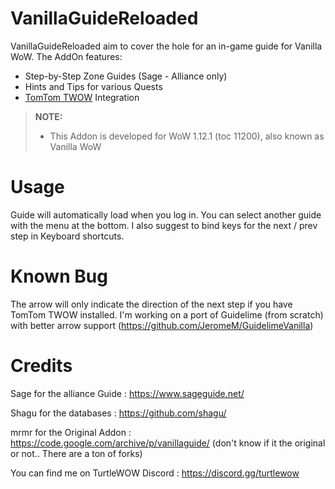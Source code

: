 VanillaGuideReloaded
====================
VanillaGuideReloaded aim to cover the hole for an in-game guide for Vanilla WoW. The AddOn features:

* Step-by-Step Zone Guides (Sage - Alliance only)
* Hints and Tips for various Quests
* [TomTom TWOW](https://github.com/laytya/TomTom-TWOW) Integration

> **NOTE:**
>
> - This Addon is developed for WoW 1.12.1 (toc 11200), also known as Vanilla WoW 
>

Usage
=====
Guide will automatically load when you log in.
You can select another guide with the menu at the bottom.
I also suggest to bind keys for the next / prev step in Keyboard shortcuts.

Known Bug
=========
The arrow will only indicate the direction of the next step if you have TomTom TWOW installed.
I'm working on a port of Guidelime (from scratch) with better arrow support (https://github.com/JeromeM/GuidelimeVanilla)

Credits
=======
Sage for the alliance Guide : https://www.sageguide.net/

Shagu for the databases : https://github.com/shagu/

mrmr for the Original Addon : https://code.google.com/archive/p/vanillaguide/ (don't know if it the original or not.. There are a ton of forks)

You can find me on TurtleWOW Discord : https://discord.gg/turtlewow